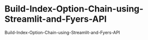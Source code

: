 # Build-Index-Option-Chain-using-Streamlit-and-Fyers-API
Build-Index-Option-Chain-using-Streamlit-and-Fyers-API
